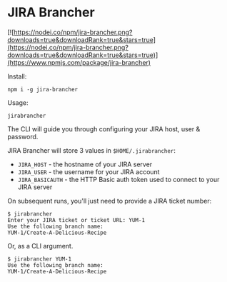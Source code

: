 # JIRA Brancher

[![https://nodei.co/npm/jira-brancher.png?downloads=true&downloadRank=true&stars=true](https://nodei.co/npm/jira-brancher.png?downloads=true&downloadRank=true&stars=true)](https://www.npmjs.com/package/jira-brancher)

Install:

`npm i -g jira-brancher`

Usage:

`jirabrancher`

The CLI will guide you through configuring your JIRA host, user & password.

JIRA Brancher will store 3 values in `$HOME/.jirabrancher`:

* `JIRA_HOST` - the hostname of your JIRA server
* `JIRA_USER` - the username for your JIRA account
* `JIRA_BASICAUTH` - the HTTP Basic auth token used to connect to your JIRA server

On subsequent runs, you'll just need to provide a JIRA ticket number:

```shell
$ jirabrancher
Enter your JIRA ticket or ticket URL: YUM-1
Use the following branch name:
YUM-1/Create-A-Delicious-Recipe
```

Or, as a CLI argument.

```shell
$ jirabrancher YUM-1
Use the following branch name:
YUM-1/Create-A-Delicious-Recipe
```
